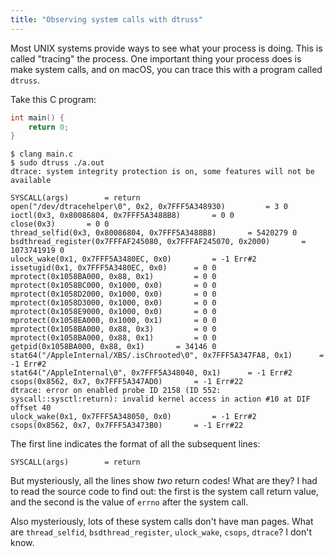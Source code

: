 ```yaml
---
title: "Observing system calls with dtruss"
---
```


Most UNIX systems provide ways to see what your process is doing. This is called "tracing" the process. One important thing your process does is make system calls, and on macOS, you can trace this with a program called `dtruss`.

Take this C program:

```c
int main() {
	return 0;
}
```

```
$ clang main.c
$ sudo dtruss ./a.out
dtrace: system integrity protection is on, some features will not be available

SYSCALL(args) 		 = return
open("/dev/dtracehelper\0", 0x2, 0x7FFF5A348930)		 = 3 0
ioctl(0x3, 0x80086804, 0x7FFF5A3488B8)		 = 0 0
close(0x3)		 = 0 0
thread_selfid(0x3, 0x80086804, 0x7FFF5A3488B8)		 = 5420279 0
bsdthread_register(0x7FFFAF245080, 0x7FFFAF245070, 0x2000)		 = 1073741919 0
ulock_wake(0x1, 0x7FFF5A3480EC, 0x0)		 = -1 Err#2
issetugid(0x1, 0x7FFF5A3480EC, 0x0)		 = 0 0
mprotect(0x1058BA000, 0x88, 0x1)		 = 0 0
mprotect(0x1058BC000, 0x1000, 0x0)		 = 0 0
mprotect(0x1058D2000, 0x1000, 0x0)		 = 0 0
mprotect(0x1058D3000, 0x1000, 0x0)		 = 0 0
mprotect(0x1058E9000, 0x1000, 0x0)		 = 0 0
mprotect(0x1058EA000, 0x1000, 0x1)		 = 0 0
mprotect(0x1058BA000, 0x88, 0x3)		 = 0 0
mprotect(0x1058BA000, 0x88, 0x1)		 = 0 0
getpid(0x1058BA000, 0x88, 0x1)		 = 34146 0
stat64("/AppleInternal/XBS/.isChrooted\0", 0x7FFF5A347FA8, 0x1)		 = -1 Err#2
stat64("/AppleInternal\0", 0x7FFF5A348040, 0x1)		 = -1 Err#2
csops(0x8562, 0x7, 0x7FFF5A347AD0)		 = -1 Err#22
dtrace: error on enabled probe ID 2158 (ID 552: syscall::sysctl:return): invalid kernel access in action #10 at DIF offset 40
ulock_wake(0x1, 0x7FFF5A348050, 0x0)		 = -1 Err#2
csops(0x8562, 0x7, 0x7FFF5A3473B0)		 = -1 Err#22
```

The first line indicates the format of all the subsequent lines:

```
SYSCALL(args) 		 = return
```

But mysteriously, all the lines show _two_ return codes! What are they? I had to read the source code to find out: the first is the system call return value, and the second is the value of `errno` after the system call.

Also mysteriously, lots of these system calls don't have man pages. What are `thread_selfid`, `bsdthread_register`, `ulock_wake`, `csops`, `dtrace`? I don't know.
